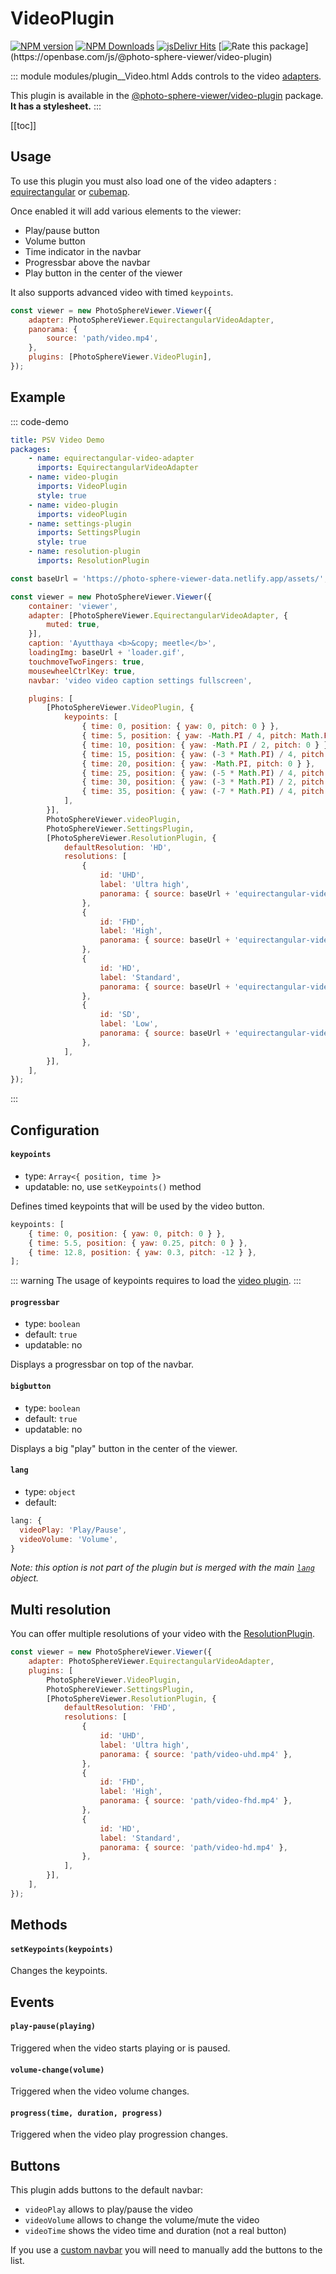 # VideoPlugin

[![NPM version](https://img.shields.io/npm/v/@photo-sphere-viewer/video-plugin?logo=npm)](https://www.npmjs.com/package/@photo-sphere-viewer/video-plugin)
[![NPM Downloads](https://img.shields.io/npm/dm/@photo-sphere-viewer/video-plugin?color=f86036&label=npm&logo=npm)](https://www.npmjs.com/package/@photo-sphere-viewer/video-plugin)
[![jsDelivr Hits](https://img.shields.io/jsdelivr/npm/hm/@photo-sphere-viewer/video-plugin?color=%23f86036&logo=jsdelivr)](https://www.jsdelivr.com/package/npm/@photo-sphere-viewer/video-plugin)
[![Rate this package](https://badges.openbase.com/js/rating/@photo-sphere-viewer/video-plugin.svg?)](https://openbase.com/js/@photo-sphere-viewer/video-plugin)

::: module modules/plugin__Video.html
Adds controls to the video [adapters](../guide/adapters/).

This plugin is available in the [@photo-sphere-viewer/video-plugin](https://www.npmjs.com/package/@photo-sphere-viewer/video-plugin) package. **It has a stylesheet.**
:::

[[toc]]

## Usage

To use this plugin you must also load one of the video adapters : [equirectangular](../guide/adapters/equirectangular-video.md) or [cubemap](../guide/adapters/cubemap-video.md).

Once enabled it will add various elements to the viewer:

-   Play/pause button
-   Volume button
-   Time indicator in the navbar
-   Progressbar above the navbar
-   Play button in the center of the viewer

It also supports advanced video with timed `keypoints`.

```js
const viewer = new PhotoSphereViewer.Viewer({
    adapter: PhotoSphereViewer.EquirectangularVideoAdapter,
    panorama: {
        source: 'path/video.mp4',
    },
    plugins: [PhotoSphereViewer.VideoPlugin],
});
```

## Example

::: code-demo

```yaml
title: PSV Video Demo
packages:
    - name: equirectangular-video-adapter
      imports: EquirectangularVideoAdapter
    - name: video-plugin
      imports: VideoPlugin
      style: true
    - name: video-plugin
      imports: videoPlugin
    - name: settings-plugin
      imports: SettingsPlugin
      style: true
    - name: resolution-plugin
      imports: ResolutionPlugin
```

```js
const baseUrl = 'https://photo-sphere-viewer-data.netlify.app/assets/';

const viewer = new PhotoSphereViewer.Viewer({
    container: 'viewer',
    adapter: [PhotoSphereViewer.EquirectangularVideoAdapter, {
        muted: true,
    }],
    caption: 'Ayutthaya <b>&copy; meetle</b>',
    loadingImg: baseUrl + 'loader.gif',
    touchmoveTwoFingers: true,
    mousewheelCtrlKey: true,
    navbar: 'video video caption settings fullscreen',

    plugins: [
        [PhotoSphereViewer.VideoPlugin, {
            keypoints: [
                { time: 0, position: { yaw: 0, pitch: 0 } },
                { time: 5, position: { yaw: -Math.PI / 4, pitch: Math.PI / 8 } },
                { time: 10, position: { yaw: -Math.PI / 2, pitch: 0 } },
                { time: 15, position: { yaw: (-3 * Math.PI) / 4, pitch: -Math.PI / 8 } },
                { time: 20, position: { yaw: -Math.PI, pitch: 0 } },
                { time: 25, position: { yaw: (-5 * Math.PI) / 4, pitch: Math.PI / 8 } },
                { time: 30, position: { yaw: (-3 * Math.PI) / 2, pitch: 0 } },
                { time: 35, position: { yaw: (-7 * Math.PI) / 4, pitch: -Math.PI / 8 } },
            ],
        }],
        PhotoSphereViewer.videoPlugin,
        PhotoSphereViewer.SettingsPlugin,
        [PhotoSphereViewer.ResolutionPlugin, {
            defaultResolution: 'HD',
            resolutions: [
                {
                    id: 'UHD',
                    label: 'Ultra high',
                    panorama: { source: baseUrl + 'equirectangular-video/Ayutthaya_UHD.mp4' },
                },
                {
                    id: 'FHD',
                    label: 'High',
                    panorama: { source: baseUrl + 'equirectangular-video/Ayutthaya_FHD.mp4' },
                },
                {
                    id: 'HD',
                    label: 'Standard',
                    panorama: { source: baseUrl + 'equirectangular-video/Ayutthaya_HD.mp4' },
                },
                {
                    id: 'SD',
                    label: 'Low',
                    panorama: { source: baseUrl + 'equirectangular-video/Ayutthaya_SD.mp4' },
                },
            ],
        }],
    ],
});
```

:::

## Configuration

#### `keypoints`

-   type: `Array<{ position, time }>`
-   updatable: no, use `setKeypoints()` method

Defines timed keypoints that will be used by the video button.

```js
keypoints: [
    { time: 0, position: { yaw: 0, pitch: 0 } },
    { time: 5.5, position: { yaw: 0.25, pitch: 0 } },
    { time: 12.8, position: { yaw: 0.3, pitch: -12 } },
];
```

::: warning
The usage of keypoints requires to load the [video plugin](./video.md).
:::

#### `progressbar`

-   type: `boolean`
-   default: `true`
-   updatable: no

Displays a progressbar on top of the navbar.

#### `bigbutton`

-   type: `boolean`
-   default: `true`
-   updatable: no

Displays a big "play" button in the center of the viewer.

#### `lang`

-   type: `object`
-   default:

```js
lang: {
  videoPlay: 'Play/Pause',
  videoVolume: 'Volume',
}
```

_Note: this option is not part of the plugin but is merged with the main [`lang`](../guide/config.md#lang) object._

## Multi resolution

You can offer multiple resolutions of your video with the [ResolutionPlugin](./resolution.md).

```js
const viewer = new PhotoSphereViewer.Viewer({
    adapter: PhotoSphereViewer.EquirectangularVideoAdapter,
    plugins: [
        PhotoSphereViewer.VideoPlugin,
        PhotoSphereViewer.SettingsPlugin,
        [PhotoSphereViewer.ResolutionPlugin, {
            defaultResolution: 'FHD',
            resolutions: [
                {
                    id: 'UHD',
                    label: 'Ultra high',
                    panorama: { source: 'path/video-uhd.mp4' },
                },
                {
                    id: 'FHD',
                    label: 'High',
                    panorama: { source: 'path/video-fhd.mp4' },
                },
                {
                    id: 'HD',
                    label: 'Standard',
                    panorama: { source: 'path/video-hd.mp4' },
                },
            ],
        }],
    ],
});
```

## Methods

#### `setKeypoints(keypoints)`

Changes the keypoints.

## Events

#### `play-pause(playing)`

Triggered when the video starts playing or is paused.

#### `volume-change(volume)`

Triggered when the video volume changes.

#### `progress(time, duration, progress)`

Triggered when the video play progression changes.

## Buttons

This plugin adds buttons to the default navbar:

-   `videoPlay` allows to play/pause the video
-   `videoVolume` allows to change the volume/mute the video
-   `videoTime` shows the video time and duration (not a real button)

If you use a [custom navbar](../guide/navbar.md) you will need to manually add the buttons to the list.
